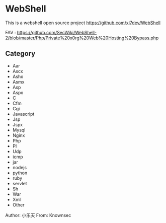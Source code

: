 # WebShell
This is a webshell open source project https://github.com/xl7dev/WebShell


FAV : https://github.com/SecWiki/WebShell-2/blob/master/Php/Private%20x0rg%20Web%20Hosting%20Bypass.php
## Category 

- Aar
- Ascx
- Ashx
- Asmx
- Asp
- Aspx
- C
- Cfm
- Cgi
- Javascript
- Jsp
- Jspx
- Mysql
- Nginx
- Php
- Pl
- Udp
- icmp
- jar
- nodejs
- python
- ruby
- servlet
- Sh
- War
- Xml
- Other

Author: 小乐天  From: Knownsec
